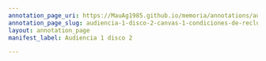 ```yaml
---
annotation_page_uri: https://MauAg1985.github.io/memoria/annotations/audiencia-1-disco-2-canvas-1-condiciones-de-reclusi-n-clandestina--fiscal-general--personas-detenidas-desaparecidas--centro-clandestino-de-detenci-n--victima-de-la-represi-n--riesgo-para-la-salud.json
annotation_page_slug: audiencia-1-disco-2-canvas-1-condiciones-de-reclusi-n-clandestina--fiscal-general--personas-detenidas-desaparecidas--centro-clandestino-de-detenci-n--victima-de-la-represi-n--riesgo-para-la-salud
layout: annotation_page
manifest_label: Audiencia 1 disco 2

---
```

